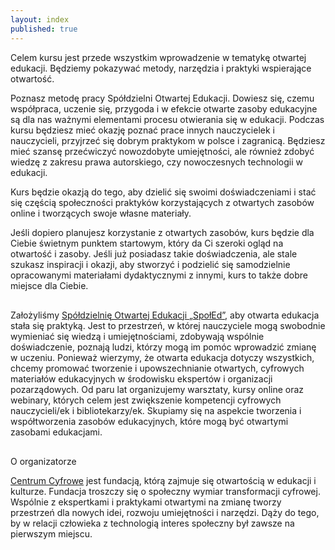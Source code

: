 ```yaml
---
layout: index
published: true
---
```


<div class="front">
<p>Celem kursu jest przede wszystkim wprowadzenie w tematykę otwartej edukacji. Będziemy pokazywać metody, narzędzia i praktyki wspierające otwartość.
  </p>
  <p>
    Poznasz metodę pracy Spółdzielni Otwartej Edukacji. Dowiesz się, czemu współpraca, uczenie się, przygoda i w efekcie otwarte zasoby edukacyjne są dla nas ważnymi elementami procesu otwierania się w edukacji. Podczas kursu będziesz mieć okazję poznać prace innych nauczycielek i nauczycieli, przyjrzeć się dobrym praktykom w polsce i zagranicą. Będziesz mieć szansę przećwiczyć nowozdobyte umiejętności, ale również zdobyć wiedzę z zakresu prawa autorskiego, czy nowoczesnych technologii w edukacji.

 </p> 
</div>  

<div class="home-intro">
  <p id="intro">
Kurs będzie okazją do tego, aby dzielić się swoimi doświadczeniami i stać się częścią społeczności praktyków korzystających z otwartych zasobów online i tworzących swoje własne materiały.</p>
</div>  

<div class="front">
 <p> 
Jeśli dopiero planujesz korzystanie z otwartych zasobów, kurs będzie dla Ciebie świetnym punktem startowym, który da Ci szeroki ogląd na otwartość i zasoby. Jeśli już posiadasz takie doświadczenia, ale stale szukasz inspiracji i okazji, aby stworzyć i podzielić się samodzielnie opracowanymi materiałami dydaktycznymi z innymi, kurs to także dobre miejsce dla Ciebie.
  </p>  
</div>


<div class="front" style="margin-top: 30px;">
 <p> 
Założyliśmy <a class="content-link" href="https://centrumcyfrowe.pl/spoled/" target="_blank">Spółdzielnię Otwartej Edukacji „SpołEd”</a>, aby otwarta edukacja stała się praktyką. Jest to przestrzeń, w której nauczyciele mogą swobodnie wymieniać się wiedzą i umiejętnościami, zdobywają wspólnie doświadczenie, poznają ludzi, którzy mogą im pomóc wprowadzić zmianę w uczeniu. Ponieważ wierzymy, że otwarta edukacja dotyczy wszystkich, chcemy promować tworzenie i upowszechnianie otwartych, cyfrowych materiałów edukacyjnych w środowisku ekspertów i organizacji pozarządowych.
Od paru lat organizujemy warsztaty, kursy online oraz webinary, których celem jest zwiększenie kompetencji cyfrowych nauczycieli/ek i bibliotekarzy/ek. Skupiamy się na aspekcie tworzenia i współtworzenia zasobów edukacyjnych, które mogą być otwartymi zasobami edukacjami.
  </p>  
</div>
<div class="front" style="margin-top: 30px;">
  <p>O organizatorze</p>
 <p> 
   <a class="content-link" href="https://centrumcyfrowe.pl/" target="_blank">Centrum Cyfrowe</a> jest fundacją, którą zajmuje się otwartością w edukacji i kulturze. Fundacja troszczy się o społeczny wymiar transformacji cyfrowej. Wspólnie z ekspertkami i praktykami otwartymi na zmianę tworzy przestrzeń dla nowych idei, rozwoju umiejętności i narzędzi. Dąży do tego, by w relacji człowieka z technologią interes społeczny był zawsze na pierwszym miejscu.
  </p>  
</div>


